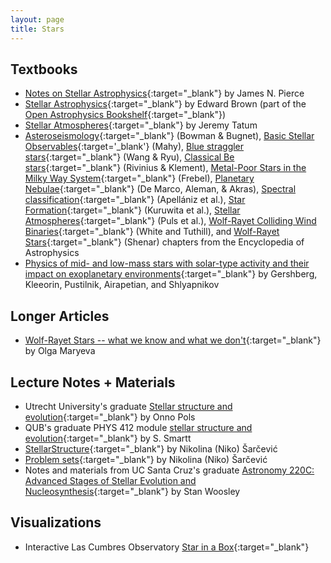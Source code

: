```yaml
---
layout: page
title: Stars
---
```


## Textbooks
- [Notes on Stellar Astrophysics](https://mavdisk.mnsu.edu/wp5884kt/nsa/){:target="_blank"} by James N. Pierce
- [Stellar Astrophysics](https://web.pa.msu.edu/people/ebrown/docs/stellar-notes.pdf){:target="_blank"} by Edward Brown (part of the [Open Astrophysics Bookshelf](http://open-astrophysics-bookshelf.github.io){:target="_blank"})
- [Stellar Atmospheres](https://www.astro.uvic.ca/~tatum/stellatm.html){:target="_blank"} by Jeremy Tatum
- [Asteroseismology](https://arxiv.org/abs/2410.01715){:target="_blank"} (Bowman & Bugnet), [Basic Stellar Observables](https://arxiv.org/abs/2412.05671){:target='_blank'} (Mahy), [Blue straggler stars](https://arxiv.org/abs/2410.10314){:target="_blank"} (Wang & Ryu), [Classical Be stars](https://arxiv.org/abs/2411.06882){:target="_blank"} (Rivinius & Klement), [Metal-Poor Stars in the Milky Way System](https://arxiv.org/abs/2411.15415){:target="_blank"} (Frebel), [Planetary Nebulae](https://arxiv.org/abs/2501.07869){:target="_blank"} (De Marco, Aleman, & Akras), [Spectral classification](https://arxiv.org/abs/2410.07301){:target="_blank"} (Apellániz et al.), [Star Formation](https://arxiv.org/abs/2409.03371){:target="_blank"} (Kuruwita et al.), [Stellar Atmospheres](https://arxiv.org/abs/2409.03329){:target="_blank"} (Puls et al.), [Wolf-Rayet Colliding Wind Binaries](https://arxiv.org/abs/2412.12534){:target="_blank"} (White and Tuthill), and [Wolf-Rayet Stars](https://arxiv.org/abs/2410.04436){:target="_blank"} (Shenar) chapters from the Encyclopedia of Astrophysics
- [Physics of mid- and low-mass stars with solar-type activity and their impact on exoplanetary environments](https://arxiv.org/abs/2411.11898){:target="_blank"} by Gershberg, Kleeorin, Pustilnik, Airapetian, and Shlyapnikov

## Longer Articles
- [Wolf-Rayet Stars -- what we know and what we don't](https://arxiv.org/abs/2412.05772){:target="_blank"} by Olga Maryeva

## Lecture Notes + Materials
- Utrecht University's graduate [Stellar structure and evolution](https://www.astro.ru.nl/~onnop/education/stev_utrecht_notes/){:target="_blank"} by Onno Pols
- QUB's graduate PHYS 412 module [stellar structure and evolution](https://star.pst.qub.ac.uk/~sjs/teaching/stellarevol/index.html){:target="_blank"} by S. Smartt
- [StellarStructure](https://drive.google.com/drive/folders/1XApdgc0qiLuUoI6X7o_8GHFhcUp5PtF7){:target="_blank"} by Nikolina (Niko) Šarčević
- [Problem sets](https://github.com/nikosarcevic/PhysicsProblemSets#astro){:target="_blank"} by Nikolina (Niko) Šarčević
- Notes and materials from UC Santa Cruz's graduate [Astronomy 220C: Advanced Stages of Stellar Evolution and Nucleosynthesis](https://www.ucolick.org/~woosley/){:target="_blank"} by Stan Woosley

## Visualizations
- Interactive Las Cumbres Observatory [Star in a Box](https://starinabox.lco.global/#){:target="_blank"}